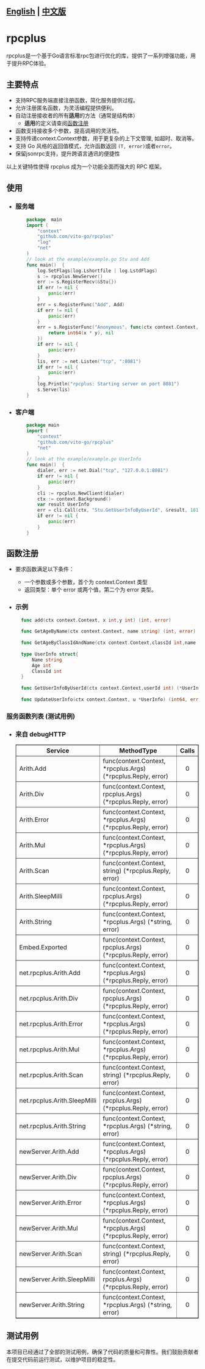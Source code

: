 ## [English](README.md) | [中文版](README-zh-hans.md)

# rpcplus
rpcplus是一个基于Go语言标准rpc包进行优化的库，提供了一系列增强功能，用于提升RPC体验。

## 主要特点
- 支持RPC服务端直接注册函数，简化服务提供过程。
- 允许注册匿名函数，为灵活编程提供便利。
- 自动注册接收者的所有**适用**的方法（通常是结构体）
  - **适用**的定义请查阅[函数注册](#函数注册)
- 函数支持接收多个参数，提高调用的灵活性。
- 支持传递context.Context参数，用于更复杂的上下文管理, 如超时、取消等。
- 支持 Go 风格的返回值模式，允许函数返回 `(T, error)`或者`error`。
- 保留jsonrpc支持，提升跨语言通讯的便捷性

以上关键特性使得 rpcplus 成为一个功能全面而强大的 RPC 框架。


## 使用
- ### 服务端
    ```go
        package  main
        import (
            "context"
            "github.com/vito-go/rpcplus"
            "log"
            "net"
        )
        // look at the example/example.go Stu and Add 
        func main()  {
            log.SetFlags(log.Lshortfile | log.LstdFlags)
            s := rpcplus.NewServer()
            err := s.RegisterRecv(&Stu{})
            if err != nil {
                panic(err)
            }
            err = s.RegisterFunc("Add", Add)
            if err != nil {
                panic(err)
            }
            err = s.RegisterFunc("Anonymous", func(ctx context.Context, x int, y int) (int64, error) {
                return int64(x * y), nil
            })
            if err != nil {
                panic(err)
            }
            lis, err := net.Listen("tcp", ":8081")
            if err != nil {
                panic(err)
            }
            log.Println("rpcplus: Starting server on port 8081")
            s.Serve(lis)
        }
    ```
- ### 客户端
    ```go
        package main
        import (
            "context"
            "github.com/vito-go/rpcplus"
            "net"
        )
        // look at the example/example.go UserInfo
        func main()  {
            dialer, err := net.Dial("tcp", "127.0.0.1:8081")
            if err != nil {
                panic(err)
            }
            cli := rpcplus.NewClient(dialer)
            ctx := context.Background()
            var result UserInfo
            err = cli.Call(ctx, "Stu.GetUserInfoByUserId", &result, 181)
            if err != nil {
                panic(err)
            }
        }
    
    
    ```

## 函数注册
- 要求函数满足以下条件：
  - 一个参数或多个参数，首个为 context.Context 类型
  - 返回类型：单个 error 或两个值，第二个为 error 类型。

- ### 示例
  ```go
    func add(ctx context.Context, x int,y int) (int, error)
    
    func GetAgeByName(ctx context.Context, name string) (int, error)
    
    func GetAgeByClassIdAndName(ctx context.Context,classId int,name string) (int, error)
    
    type UserInfo struct{
        Name string
        Age int
        ClassId int
    }
    
    func GetUserInfoByUserId(ctx context.Context,userId int) (*UserInfo, error)
    
    func UpdateUserInfo(ctx context.Context, u *UserInfo) (int64, error)
  
  ```

### 服务函数列表 (测试用例)
- ### 来自 debugHTTP
  <table border="1" cellpadding="5">
  <tbody><tr><th align="center">Service</th><th align="center">MethodType</th><th align="center">Calls</th>
          </tr><tr>
          <td align="left" font="fixed">Arith.Add</td>
          <td align="left" font="fixed">func(context.Context, *rpcplus.Args) (*rpcplus.Reply, error)</td>
          <td align="center">0</td></tr>
          <tr>
          <td align="left" font="fixed">Arith.Div</td>
          <td align="left" font="fixed">func(context.Context, rpcplus.Args) (*rpcplus.Reply, error)</td>
          <td align="center">0</td></tr>
          <tr>
          <td align="left" font="fixed">Arith.Error</td>
          <td align="left" font="fixed">func(context.Context, *rpcplus.Args) (*rpcplus.Reply, error)</td>
          <td align="center">0</td></tr>
          <tr>
          <td align="left" font="fixed">Arith.Mul</td>
          <td align="left" font="fixed">func(context.Context, *rpcplus.Args) (*rpcplus.Reply, error)</td>
          <td align="center">0</td></tr>
          <tr>
          <td align="left" font="fixed">Arith.Scan</td>
          <td align="left" font="fixed">func(context.Context, string) (*rpcplus.Reply, error)</td>
          <td align="center">0</td></tr>
          <tr>
          <td align="left" font="fixed">Arith.SleepMilli</td>
          <td align="left" font="fixed">func(context.Context, rpcplus.Args) (*rpcplus.Reply, error)</td>
          <td align="center">0</td></tr>
          <tr>
          <td align="left" font="fixed">Arith.String</td>
          <td align="left" font="fixed">func(context.Context, *rpcplus.Args) (*string, error)</td>
          <td align="center">0</td></tr>
          <tr>
          <td align="left" font="fixed">Embed.Exported</td>
          <td align="left" font="fixed">func(context.Context, rpcplus.Args) (*rpcplus.Reply, error)</td>
          <td align="center">0</td></tr>
          <tr>
          <td align="left" font="fixed">net.rpcplus.Arith.Add</td>
          <td align="left" font="fixed">func(context.Context, *rpcplus.Args) (*rpcplus.Reply, error)</td>
          <td align="center">0</td></tr>
          <tr>
          <td align="left" font="fixed">net.rpcplus.Arith.Div</td>
          <td align="left" font="fixed">func(context.Context, rpcplus.Args) (*rpcplus.Reply, error)</td>
          <td align="center">0</td></tr>
          <tr>
          <td align="left" font="fixed">net.rpcplus.Arith.Error</td>
          <td align="left" font="fixed">func(context.Context, *rpcplus.Args) (*rpcplus.Reply, error)</td>
          <td align="center">0</td></tr>
          <tr>
          <td align="left" font="fixed">net.rpcplus.Arith.Mul</td>
          <td align="left" font="fixed">func(context.Context, *rpcplus.Args) (*rpcplus.Reply, error)</td>
          <td align="center">0</td></tr>
          <tr>
          <td align="left" font="fixed">net.rpcplus.Arith.Scan</td>
          <td align="left" font="fixed">func(context.Context, string) (*rpcplus.Reply, error)</td>
          <td align="center">0</td></tr>
          <tr>
          <td align="left" font="fixed">net.rpcplus.Arith.SleepMilli</td>
          <td align="left" font="fixed">func(context.Context, rpcplus.Args) (*rpcplus.Reply, error)</td>
          <td align="center">0</td></tr>
          <tr>
          <td align="left" font="fixed">net.rpcplus.Arith.String</td>
          <td align="left" font="fixed">func(context.Context, *rpcplus.Args) (*string, error)</td>
          <td align="center">0</td></tr>
          <tr>
          <td align="left" font="fixed">newServer.Arith.Add</td>
          <td align="left" font="fixed">func(context.Context, *rpcplus.Args) (*rpcplus.Reply, error)</td>
          <td align="center">0</td></tr>
          <tr>
          <td align="left" font="fixed">newServer.Arith.Div</td>
          <td align="left" font="fixed">func(context.Context, rpcplus.Args) (*rpcplus.Reply, error)</td>
          <td align="center">0</td></tr>
          <tr>
          <td align="left" font="fixed">newServer.Arith.Error</td>
          <td align="left" font="fixed">func(context.Context, *rpcplus.Args) (*rpcplus.Reply, error)</td>
          <td align="center">0</td></tr>
          <tr>
          <td align="left" font="fixed">newServer.Arith.Mul</td>
          <td align="left" font="fixed">func(context.Context, *rpcplus.Args) (*rpcplus.Reply, error)</td>
          <td align="center">0</td></tr>
          <tr>
          <td align="left" font="fixed">newServer.Arith.Scan</td>
          <td align="left" font="fixed">func(context.Context, string) (*rpcplus.Reply, error)</td>
          <td align="center">0</td></tr>
          <tr>
          <td align="left" font="fixed">newServer.Arith.SleepMilli</td>
          <td align="left" font="fixed">func(context.Context, rpcplus.Args) (*rpcplus.Reply, error)</td>
          <td align="center">0</td></tr>
          <tr>
          <td align="left" font="fixed">newServer.Arith.String</td>
          <td align="left" font="fixed">func(context.Context, *rpcplus.Args) (*string, error)</td>
          <td align="center">0</td></tr>
  </tbody></table>

## 测试用例

本项目已经通过了全部的测试用例，确保了代码的质量和可靠性。我们鼓励贡献者在提交代码前运行测试，以维护项目的稳定性。

